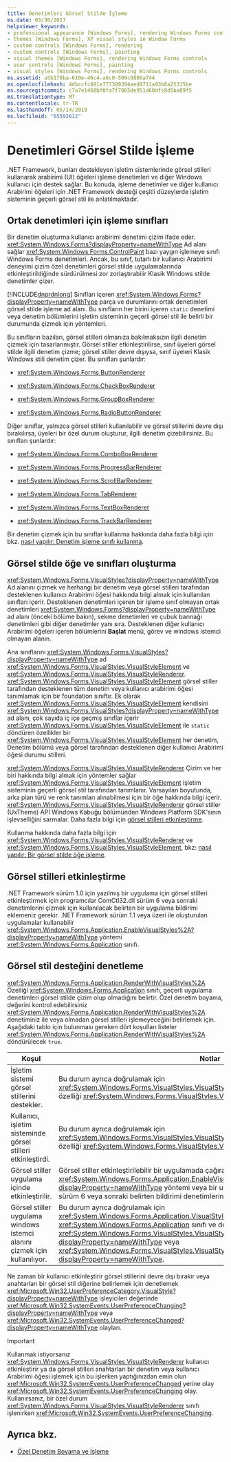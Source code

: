 ```yaml
---
title: Denetimleri Görsel Stilde İşleme
ms.date: 03/30/2017
helpviewer_keywords:
- professional appearance [Windows Forms], rendering Windows Forms controls
- themes [Windows Forms], XP visual styles in Window Forms
- custom controls [Windows Forms], rendering
- custom controls [Windows Forms], painting
- visual themes [Windows Forms], rendering Windows Forms controls
- user controls [Windows Forms], painting
- visual styles [Windows Forms], rendering Windows Forms controls
ms.assetid: a5b178ba-610e-46c4-a6c0-509c0886a744
ms.openlocfilehash: 4dbccfc881e777309394aed9711a93b8a25315be
ms.sourcegitcommit: c7a7e1468bf0fa7f7065de951d60dfc8d5ba89f5
ms.translationtype: MT
ms.contentlocale: tr-TR
ms.lasthandoff: 05/14/2019
ms.locfileid: "65592612"
---
```

# <a name="rendering-controls-with-visual-styles"></a>Denetimleri Görsel Stilde İşleme
.NET Framework, bunları destekleyen işletim sistemlerinde görsel stilleri kullanarak arabirimi (UI) öğeleri işleme denetimleri ve diğer Windows kullanıcı için destek sağlar. Bu konuda, işleme denetimler ve diğer kullanıcı Arabirimi öğeleri için .NET Framework desteği çeşitli düzeylerde işletim sisteminin geçerli görsel stil ile anlatılmaktadır.  
  
## <a name="rendering-classes-for-common-controls"></a>Ortak denetimleri için işleme sınıfları  
 Bir denetim oluşturma kullanıcı arabirimi denetimi çizim ifade eder. <xref:System.Windows.Forms?displayProperty=nameWithType> Ad alanı sağlar <xref:System.Windows.Forms.ControlPaint> bazı yaygın işlemeye sınıfı Windows Forms denetimleri. Ancak, bu sınıf, tutarlı bir kullanıcı Arabirimi deneyimi çizim özel denetimleri görsel stilde uygulamalarında etkinleştirildiğinde sürdürülmesi zor zorlaştırabilir Klasik Windows stilde denetimler çizer.  
  
 [!INCLUDE[dnprdnlong](../../../../includes/dnprdnlong-md.md)] Sınıfları içeren <xref:System.Windows.Forms?displayProperty=nameWithType> parça ve durumlarını ortak denetimleri görsel stilde işleme ad alanı. Bu sınıfların her birini içeren `static` denetimi veya denetim bölümlerini işletim sisteminin geçerli görsel stil ile belirli bir durumunda çizmek için yöntemleri.  
  
 Bu sınıfların bazıları, görsel stilleri olmanıza bakılmaksızın ilgili denetim çizmek için tasarlanmıştır. Görsel stiller etkinleştirilirse, sınıf üyeleri görsel stilde ilgili denetim çizme; görsel stiller devre dışıysa, sınıf üyeleri Klasik Windows stili denetim çizer. Bu sınıfları şunlardır:  
  
- <xref:System.Windows.Forms.ButtonRenderer>  
  
- <xref:System.Windows.Forms.CheckBoxRenderer>  
  
- <xref:System.Windows.Forms.GroupBoxRenderer>  
  
- <xref:System.Windows.Forms.RadioButtonRenderer>  
  
 Diğer sınıflar, yalnızca görsel stilleri kullanılabilir ve görsel stillerini devre dışı bırakılırsa, üyeleri bir özel durum oluşturur, ilgili denetim çizebilirsiniz. Bu sınıfları şunlardır:  
  
- <xref:System.Windows.Forms.ComboBoxRenderer>  
  
- <xref:System.Windows.Forms.ProgressBarRenderer>  
  
- <xref:System.Windows.Forms.ScrollBarRenderer>  
  
- <xref:System.Windows.Forms.TabRenderer>  
  
- <xref:System.Windows.Forms.TextBoxRenderer>  
  
- <xref:System.Windows.Forms.TrackBarRenderer>  
  
 Bir denetim çizmek için bu sınıflar kullanma hakkında daha fazla bilgi için bkz. [nasıl yapılır: Denetim işleme sınıfı kullanma](how-to-use-a-control-rendering-class.md).  
  
## <a name="visual-style-element-and-rendering-classes"></a>Görsel stilde öğe ve sınıfları oluşturma  
 <xref:System.Windows.Forms.VisualStyles?displayProperty=nameWithType> Ad alanını çizmek ve herhangi bir denetim veya görsel stilleri tarafından desteklenen kullanıcı Arabirimi öğesi hakkında bilgi almak için kullanılan sınıfları içerir. Desteklenen denetimleri içeren bir işleme sınıf olmayan ortak denetimleri <xref:System.Windows.Forms?displayProperty=nameWithType> ad alanı (önceki bölüme bakın), sekme denetimleri ve çubuk barınağı denetimleri gibi diğer denetimler yanı sıra. Desteklenen diğer kullanıcı Arabirimi öğeleri içeren bölümlerini **Başlat** menü, görev ve windows istemci olmayan alanın.  
  
 Ana sınıflarını <xref:System.Windows.Forms.VisualStyles?displayProperty=nameWithType> ad <xref:System.Windows.Forms.VisualStyles.VisualStyleElement> ve <xref:System.Windows.Forms.VisualStyles.VisualStyleRenderer>. <xref:System.Windows.Forms.VisualStyles.VisualStyleElement> görsel stiller tarafından desteklenen tüm denetim veya kullanıcı arabirimi öğesi tanımlamak için bir foundation sınıftır. Ek olarak <xref:System.Windows.Forms.VisualStyles.VisualStyleElement> kendisini <xref:System.Windows.Forms.VisualStyles?displayProperty=nameWithType> ad alanı, çok sayıda iç içe geçmiş sınıflar içerir <xref:System.Windows.Forms.VisualStyles.VisualStyleElement> ile `static` döndüren özellikler bir <xref:System.Windows.Forms.VisualStyles.VisualStyleElement> her denetim, Denetim bölümü veya görsel tarafından desteklenen diğer kullanıcı Arabirimi öğesi durumu stilleri.  
  
 <xref:System.Windows.Forms.VisualStyles.VisualStyleRenderer> Çizim ve her biri hakkında bilgi almak için yöntemler sağlar <xref:System.Windows.Forms.VisualStyles.VisualStyleElement> işletim sisteminin geçerli görsel stil tarafından tanımlanır. Varsayılan boyutunda, arka plan türü ve renk tanımları alınabilmesi için bir öğe hakkında bilgi içerir. <xref:System.Windows.Forms.VisualStyles.VisualStyleRenderer> görsel stiller (UxTheme) API Windows Kabuğu bölümünden Windows Platform SDK'sının işlevselliğini sarmalar. Daha fazla bilgi için [görsel stilleri etkinleştirme](/windows/desktop/controls/cookbook-overview).  
  
 Kullanma hakkında daha fazla bilgi için <xref:System.Windows.Forms.VisualStyles.VisualStyleRenderer> ve <xref:System.Windows.Forms.VisualStyles.VisualStyleElement>, bkz: [nasıl yapılır: Bir görsel stilde öğe işleme](how-to-render-a-visual-style-element.md).  
  
## <a name="enabling-visual-styles"></a>Görsel stilleri etkinleştirme  
 .NET Framework sürüm 1.0 için yazılmış bir uygulama için görsel stilleri etkinleştirmek için programcılar ComCtl32.dll sürüm 6 veya sonraki denetimlerini çizmek için kullanılacak belirten bir uygulama bildirimi eklemeniz gerekir. .NET Framework sürüm 1.1 veya üzeri ile oluşturulan uygulamalar kullanabilir <xref:System.Windows.Forms.Application.EnableVisualStyles%2A?displayProperty=nameWithType> yöntemi <xref:System.Windows.Forms.Application> sınıfı.  
  
## <a name="checking-for-visual-styles-support"></a>Görsel stil desteğini denetleme  
 <xref:System.Windows.Forms.Application.RenderWithVisualStyles%2A> Özelliği <xref:System.Windows.Forms.Application> sınıfı, geçerli uygulama denetimleri görsel stilde çizim olup olmadığını belirtir. Özel denetim boyama, değerini kontrol edebilirsiniz <xref:System.Windows.Forms.Application.RenderWithVisualStyles%2A> denetiminiz ile veya olmadan görsel stilleri işlemeyeceğini belirlemek için. Aşağıdaki tablo için bulunması gereken dört koşulları listeler <xref:System.Windows.Forms.Application.RenderWithVisualStyles%2A> döndürülecek `true`.  
  
|Koşul|Notlar|  
|---------------|-----------|  
|İşletim sistemi görsel stillerini destekler.|Bu durum ayrıca doğrulamak için <xref:System.Windows.Forms.VisualStyles.VisualStyleInformation.IsSupportedByOS%2A> özelliği <xref:System.Windows.Forms.VisualStyles.VisualStyleInformation> sınıfı.|  
|Kullanıcı, işletim sisteminde görsel stilleri etkinleştirdi.|Bu durum ayrıca doğrulamak için <xref:System.Windows.Forms.VisualStyles.VisualStyleInformation.IsEnabledByUser%2A> özelliği <xref:System.Windows.Forms.VisualStyles.VisualStyleInformation> sınıfı.|  
|Görsel stiller uygulama içinde etkinleştirilir.|Görsel stiller etkinleştirilebilir bir uygulamada çağırarak <xref:System.Windows.Forms.Application.EnableVisualStyles%2A?displayProperty=nameWithType> yöntemi veya bir uygulamayı kullanarak o ComCtl32.dll sürüm 6 veya sonraki belirten bildirimi denetimlerini çizmek için kullanılacak.|  
|Görsel stiller uygulama windows istemci alanını çizmek için kullanılıyor.|Bu durum ayrıca doğrulamak için <xref:System.Windows.Forms.Application.VisualStyleState%2A> özelliği <xref:System.Windows.Forms.Application> sınıfı ve değere sahip olduğundan emin olun <xref:System.Windows.Forms.VisualStyles.VisualStyleState.ClientAreaEnabled?displayProperty=nameWithType> veya <xref:System.Windows.Forms.VisualStyles.VisualStyleState.ClientAndNonClientAreasEnabled?displayProperty=nameWithType>.|  
  
 Ne zaman bir kullanıcı etkinleştirir görsel stillerini devre dışı bırakır veya anahtarları bir görsel stil diğerine belirlemek için denetlemek <xref:Microsoft.Win32.UserPreferenceCategory.VisualStyle?displayProperty=nameWithType> işleyicileri değerinde <xref:Microsoft.Win32.SystemEvents.UserPreferenceChanging?displayProperty=nameWithType> veya <xref:Microsoft.Win32.SystemEvents.UserPreferenceChanged?displayProperty=nameWithType> olayları.  
  
> [!IMPORTANT]
>  Kullanmak istiyorsanız <xref:System.Windows.Forms.VisualStyles.VisualStyleRenderer> kullanıcı etkinleştirir ya da görsel stilleri anahtarları bir denetim veya kullanıcı Arabirimi öğesi işlemek için bu işlerken yaptığınızdan emin olun <xref:Microsoft.Win32.SystemEvents.UserPreferenceChanged> yerine olay <xref:Microsoft.Win32.SystemEvents.UserPreferenceChanging> olay. Kullanırsanız, bir özel durum <xref:System.Windows.Forms.VisualStyles.VisualStyleRenderer> sınıfı işlenirken <xref:Microsoft.Win32.SystemEvents.UserPreferenceChanging>.  
  
## <a name="see-also"></a>Ayrıca bkz.

- [Özel Denetim Boyama ve İşleme](custom-control-painting-and-rendering.md)
